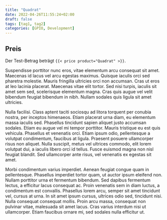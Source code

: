 ```yaml
---
title: "Quadrat"
date: 2022-04-26T11:55:24+02:00
draft: false
tags: [tag1, tag2]
categories: [GPIO, Development]
---
```

## Preis

Der Test-Betrag beträgt `{{< price product="Quadrat" >}}`.

Suspendisse porttitor nunc eros, vitae elementum arcu consequat sit amet. Maecenas id lacus vel arcu egestas maximus. Quisque iaculis orci sed pharetra molestie. Mauris fringilla ultricies orci non accumsan. Cras ut eros at leo lacinia placerat. Maecenas vitae elit tortor. Sed nisi turpis, iaculis sit amet sem sed, scelerisque elementum magna. Cras quis augue vel velit bibendum feugiat bibendum in nibh. Nullam sodales quis ligula sit amet ultricies.

Nulla facilisi. Class aptent taciti sociosqu ad litora torquent per conubia nostra, per inceptos himenaeos. Etiam placerat urna diam, eu elementum massa iaculis sed. Phasellus tincidunt sapien aliquet justo accumsan sodales. Etiam eu augue vel mi tempor porttitor. Mauris tristique eu est quis vehicula. Phasellus et venenatis orci. Etiam ipsum odio, pellentesque a volutpat condimentum, faucibus at ligula. Praesent posuere ullamcorper risus non aliquet. Nulla suscipit, metus vel ultrices commodo, elit lorem volutpat dui, a iaculis libero orci id tellus. Fusce euismod magna non nisl feugiat blandit. Sed ullamcorper ante risus, vel venenatis ex egestas sit amet.

Morbi condimentum varius imperdiet. Aenean feugiat congue quam in pellentesque. Phasellus imperdiet tortor quam, ut auctor ipsum eleifend non. Nullam porttitor urna et fermentum bibendum. Sed dapibus fermentum lectus, a efficitur lacus consequat ac. Proin venenatis sem in diam luctus, a condimentum est convallis. Phasellus lorem arcu, semper sit amet tincidunt vel, cursus at urna. In sit amet ipsum cursus, ultrices odio sed, tincidunt nisi. Nulla consequat consequat mollis. Proin arcu massa, consequat non pulvinar vitae, malesuada sit amet lacus. Cras varius interdum nisi ut ullamcorper. Etiam faucibus ornare mi, sed sodales nulla efficitur ut.